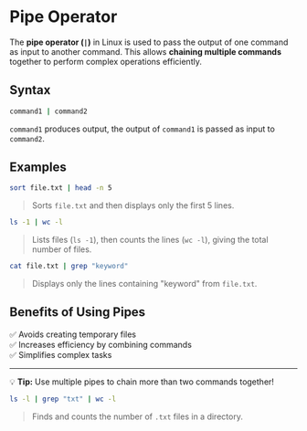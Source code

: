 # Pipe Operator

The **pipe operator (`|`)** in Linux is used to pass the output of one command as input to another command. This allows **chaining multiple commands** together to perform complex operations efficiently.

## Syntax
```sh
command1 | command2
```
`command1` produces output, the output of `command1` is passed as input to `command2`.

## Examples

```sh
sort file.txt | head -n 5
```
> Sorts `file.txt` and then displays only the first 5 lines.

```sh
ls -1 | wc -l
```
> Lists files (`ls -1`), then counts the lines (`wc -l`), giving the total number of files.

```sh
cat file.txt | grep "keyword"
```
> Displays only the lines containing "keyword" from `file.txt`.


## Benefits of Using Pipes
✅ Avoids creating temporary files  
✅ Increases efficiency by combining commands  
✅ Simplifies complex tasks  


---

💡 **Tip:** Use multiple pipes to chain more than two commands together!

```sh
ls -l | grep "txt" | wc -l
```
> Finds and counts the number of `.txt` files in a directory.
